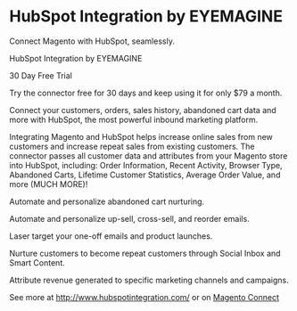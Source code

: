 HubSpot Integration by EYEMAGINE
==========================

Connect Magento with HubSpot, seamlessly.

HubSpot Integration by EYEMAGINE

30 Day Free Trial 

Try the connector free for 30 days and keep using it for only $79 a month.

Connect your customers, orders, sales history, abandoned cart data and more with HubSpot, the most powerful inbound marketing platform.

Integrating Magento and HubSpot helps increase online sales from new customers and increase repeat sales from existing customers. The connector passes all customer data and attributes from your Magento store into HubSpot, including: Order Information, Recent Activity, Browser Type, Abandoned Carts, Lifetime Customer Statistics, Average Order Value, and more (MUCH MORE)!

Automate and personalize abandoned cart nurturing.

Automate and personalize up-sell, cross-sell, and reorder emails.

Laser target your one-off emails and product launches.

Nurture customers to become repeat customers through Social Inbox and Smart Content.

Attribute revenue generated to specific marketing channels and campaigns.

See more at http://www.hubspotintegration.com/ or on [Magento Connect](http://www.magentocommerce.com/magento-connect/hubspot-integration-by-eyemagine.html)